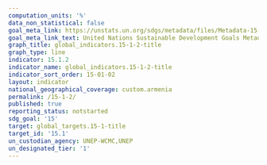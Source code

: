 ```yaml
---
computation_units: '%'
data_non_statistical: false
goal_meta_link: https://unstats.un.org/sdgs/metadata/files/Metadata-15-01-02.pdf
goal_meta_link_text: United Nations Sustainable Development Goals Metadata (pdf 456kB)
graph_title: global_indicators.15-1-2-title
graph_type: line
indicator: 15.1.2
indicator_name: global_indicators.15-1-2-title
indicator_sort_order: 15-01-02
layout: indicator
national_geographical_coverage: custom.armenia
permalink: /15-1-2/
published: true
reporting_status: notstarted
sdg_goal: '15'
target: global_targets.15-1-title
target_id: '15.1'
un_custodian_agency: UNEP-WCMC,UNEP
un_designated_tier: '1'
---
```

